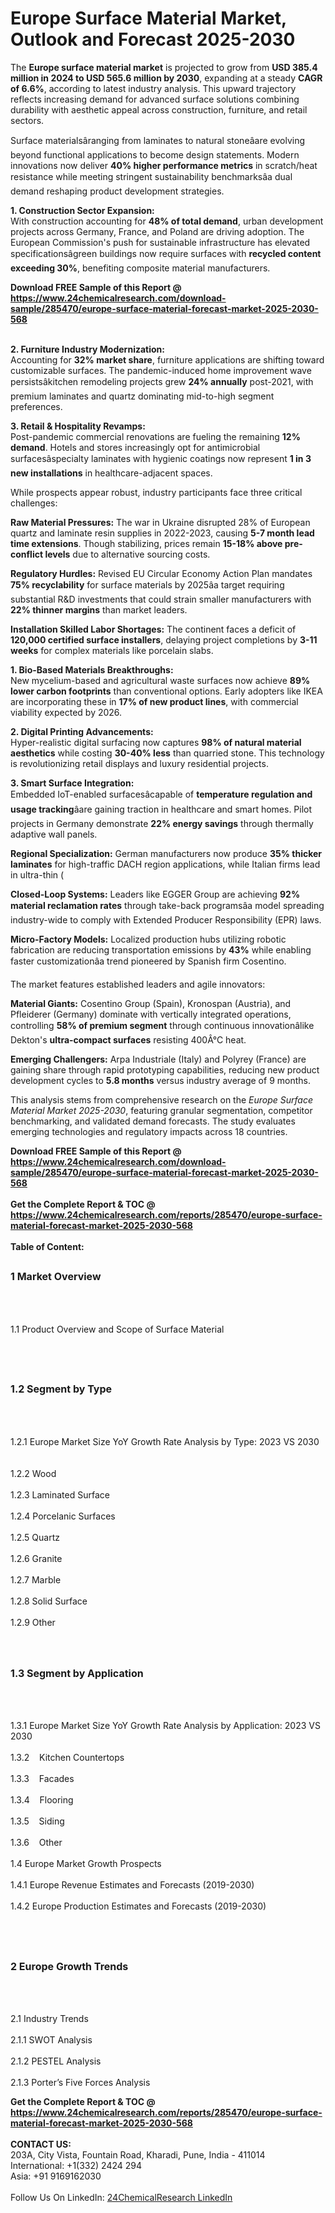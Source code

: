 <h1>Europe Surface Material Market, Outlook and Forecast 2025-2030</h1><p>The <strong>Europe surface material market</strong> is projected to grow from <strong>USD 385.4 million in 2024 to USD 565.6 million by 2030</strong>, expanding at a steady <strong>CAGR of 6.6%</strong>, according to latest industry analysis. This upward trajectory reflects increasing demand for advanced surface solutions combining durability with aesthetic appeal across construction, furniture, and retail sectors.</p><p>Surface materialsâranging from laminates to natural stoneâare evolving beyond functional applications to become design statements. Modern innovations now deliver <strong>40% higher performance metrics</strong> in scratch/heat resistance while meeting stringent sustainability benchmarksâa dual demand reshaping product development strategies.</p><p><strong>1. Construction Sector Expansion:</strong><br>
With construction accounting for <strong>48% of total demand</strong>, urban development projects across Germany, France, and Poland are driving adoption. The European Commission's push for sustainable infrastructure has elevated specificationsâgreen buildings now require surfaces with <strong>recycled content exceeding 30%</strong>, benefiting composite material manufacturers.</p><div><b>Download FREE Sample of this Report @ 
            <a href="https://www.24chemicalresearch.com/download-sample/285470/europe-surface-material-forecast-market-2025-2030-568">
            https://www.24chemicalresearch.com/download-sample/285470/europe-surface-material-forecast-market-2025-2030-568</a></b></div><br><p><strong>2. Furniture Industry Modernization:</strong><br>
Accounting for <strong>32% market share</strong>, furniture applications are shifting toward customizable surfaces. The pandemic-induced home improvement wave persistsâkitchen remodeling projects grew <strong>24% annually</strong> post-2021, with premium laminates and quartz dominating mid-to-high segment preferences.</p><p><strong>3. Retail &amp; Hospitality Revamps:</strong><br>
Post-pandemic commercial renovations are fueling the remaining <strong>12% demand</strong>. Hotels and stores increasingly opt for antimicrobial surfacesâspecialty laminates with hygienic coatings now represent <strong>1 in 3 new installations</strong> in healthcare-adjacent spaces.</p><p>While prospects appear robust, industry participants face three critical challenges:</p><p><strong>Raw Material Pressures:</strong> The war in Ukraine disrupted 28% of European quartz and laminate resin supplies in 2022-2023, causing <strong>5-7 month lead time extensions</strong>. Though stabilizing, prices remain <strong>15-18% above pre-conflict levels</strong> due to alternative sourcing costs.</p><p><strong>Regulatory Hurdles:</strong> Revised EU Circular Economy Action Plan mandates <strong>75% recyclability</strong> for surface materials by 2025âa target requiring substantial R&amp;D investments that could strain smaller manufacturers with <strong>22% thinner margins</strong> than market leaders.</p><p><strong>Installation Skilled Labor Shortages:</strong> The continent faces a deficit of <strong>120,000 certified surface installers</strong>, delaying project completions by <strong>3-11 weeks</strong> for complex materials like porcelain slabs.</p><p><strong>1. Bio-Based Materials Breakthroughs:</strong><br>
New mycelium-based and agricultural waste surfaces now achieve <strong>89% lower carbon footprints</strong> than conventional options. Early adopters like IKEA are incorporating these in <strong>17% of new product lines</strong>, with commercial viability expected by 2026.</p><p><strong>2. Digital Printing Advancements:</strong><br>
Hyper-realistic digital surfacing now captures <strong>98% of natural material aesthetics</strong> while costing <strong>30-40% less</strong> than quarried stone. This technology is revolutionizing retail displays and luxury residential projects.</p><p><strong>3. Smart Surface Integration:</strong><br>
Embedded IoT-enabled surfacesâcapable of <strong>temperature regulation and usage tracking</strong>âare gaining traction in healthcare and smart homes. Pilot projects in Germany demonstrate <strong>22% energy savings</strong> through thermally adaptive wall panels.</p><p><strong>Regional Specialization:</strong> German manufacturers now produce <strong>35% thicker laminates</strong> for high-traffic DACH region applications, while Italian firms lead in ultra-thin (
	</p><p><strong>Closed-Loop Systems:</strong> Leaders like EGGER Group are achieving <strong>92% material reclamation rates</strong> through take-back programsâa model spreading industry-wide to comply with Extended Producer Responsibility (EPR) laws.</p><p><strong>Micro-Factory Models:</strong> Localized production hubs utilizing robotic fabrication are reducing transportation emissions by <strong>43%</strong> while enabling faster customizationâa trend pioneered by Spanish firm Cosentino.</p><p>The market features established leaders and agile innovators:</p><p><strong>Material Giants:</strong> Cosentino Group (Spain), Kronospan (Austria), and Pfleiderer (Germany) dominate with vertically integrated operations, controlling <strong>58% of premium segment</strong> through continuous innovationâlike Dekton's <strong>ultra-compact surfaces</strong> resisting 400Â°C heat.</p><p><strong>Emerging Challengers:</strong> Arpa Industriale (Italy) and Polyrey (France) are gaining share through rapid prototyping capabilities, reducing new product development cycles to <strong>5.8 months</strong> versus industry average of 9 months.</p><p>This analysis stems from comprehensive research on the <em>Europe Surface Material Market 2025-2030</em>, featuring granular segmentation, competitor benchmarking, and validated demand forecasts. The study evaluates emerging technologies and regulatory impacts across 18 countries.</p><div><b>Download FREE Sample of this Report @ 
            <a href="https://www.24chemicalresearch.com/download-sample/285470/europe-surface-material-forecast-market-2025-2030-568">
            https://www.24chemicalresearch.com/download-sample/285470/europe-surface-material-forecast-market-2025-2030-568</a></b></div><br><div><b>Get the Complete Report & TOC @ 
            <a href="https://www.24chemicalresearch.com/reports/285470/europe-surface-material-forecast-market-2025-2030-568">
            https://www.24chemicalresearch.com/reports/285470/europe-surface-material-forecast-market-2025-2030-568</a></b></div><br>
            <b>Table of Content:</b><p><h2><span style="font-size:16px"><strong>1 Market Overview&nbsp;&nbsp; &nbsp;</strong></span></h2><br />
<br />
<p>1.1 Product Overview and Scope of Surface Material&nbsp;</p><br />
<br />
<h2><strong><span style="font-size:16px">1.2 Segment by Type&nbsp;&nbsp; &nbsp;</span></strong></h2><br />
<br />
<p>1.2.1 Europe Market Size YoY Growth Rate Analysis by Type: 2023 VS 2030&nbsp;&nbsp; &nbsp;<br /><br />
1.2.2 Wood&nbsp;&nbsp; &nbsp;<br /><br />
1.2.3 Laminated Surface<br /><br />
1.2.4 Porcelanic Surfaces<br /><br />
1.2.5 Quartz<br /><br />
1.2.6 Granite<br /><br />
1.2.7 Marble<br /><br />
1.2.8 Solid Surface<br /><br />
1.2.9 Other<br /><br />
<br />
<h2><span style="font-size:16px"><strong>1.3 Segment by Application&nbsp;&nbsp;</strong></span></h2><br />
<br />
<p>1.3.1 Europe Market Size YoY Growth Rate Analysis by Application: 2023 VS 2030&nbsp;&nbsp; &nbsp;<br /><br />
1.3.2&nbsp;&nbsp; &nbsp;Kitchen Countertops<br /><br />
1.3.3&nbsp;&nbsp; &nbsp;Facades<br /><br />
1.3.4&nbsp;&nbsp; &nbsp;Flooring<br /><br />
1.3.5&nbsp;&nbsp; &nbsp;Siding<br /><br />
1.3.6&nbsp;&nbsp; &nbsp;Other<br /><br />
1.4 Europe Market Growth Prospects&nbsp;&nbsp; &nbsp;<br /><br />
1.4.1 Europe Revenue Estimates and Forecasts (2019-2030)&nbsp;&nbsp; &nbsp;<br /><br />
1.4.2 Europe Production Estimates and Forecasts (2019-2030)&nbsp;&nbsp;</p><br />
<br />
<h2><span style="font-size:16px"><strong>2 Europe Growth Trends&nbsp;&nbsp; &nbsp;</strong></span></h2><br />
<br />
<p>2.1 Industry Trends&nbsp;&nbsp; &nbsp;<br /><br />
2.1.1 SWOT Analysis&nbsp;&nbsp; &nbsp;<br /><br />
2.1.2 PESTEL Analysis&nbsp;&nbsp; &nbsp;<br /><br />
2.1.3 Porter&rsquo;s Five Forces Analysis&nbsp;&nbsp; &nbsp</p><div><b>Get the Complete Report & TOC @ 
            <a href="https://www.24chemicalresearch.com/reports/285470/europe-surface-material-forecast-market-2025-2030-568">
            https://www.24chemicalresearch.com/reports/285470/europe-surface-material-forecast-market-2025-2030-568</a></b></div><br><b>CONTACT US:</b><br>
            203A, City Vista, Fountain Road, Kharadi, Pune, India - 411014<br>
            International: +1(332) 2424 294<br>
            Asia: +91 9169162030 <br><br>
            Follow Us On LinkedIn: <a href="https://www.linkedin.com/company/24chemicalresearch/">24ChemicalResearch LinkedIn</a>